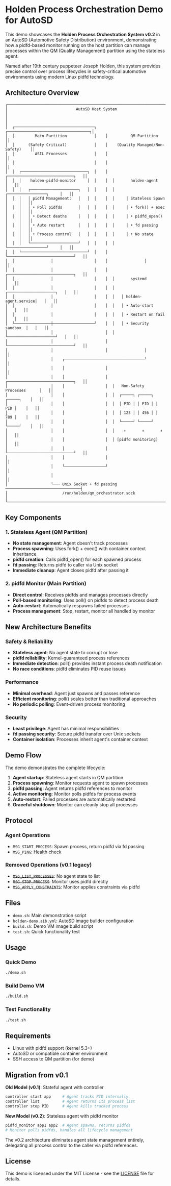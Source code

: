 # Holden Process Orchestration Demo for AutoSD

This demo showcases the **Holden Process Orchestration System v0.2** in an AutoSD (Automotive Safety Distribution) environment, demonstrating how a pidfd-based monitor running on the host partition can manage processes within the QM (Quality Management) partition using the stateless agent.

Named after 19th century puppeteer Joseph Holden, this system provides precise control over process lifecycles in safety-critical automotive environments using modern Linux pidfd technology.

## Architecture Overview

```
┌─────────────────────────────────────────────────────────────────────────────────┐
│                              AutoSD Host System                                 │
│                                                                                 │
│  ┌───────────────────────────────────┐    ┌────────────────────────────────────┐│
│  │         Main Partition            │    │          QM Partition              ││
│  │      (Safety Critical)            │    │    (Quality Managed/Non-Safety)    ││
│  │         ASIL Processes            │    │                                    ││
│  │                                   │    │                                    ││
│  │  ┌─────────────────────────────┐  │    │  ┌─────────────────────────────┐   ││
│  │  │    holden-pidfd-monitor     │  │    │  │       holden-agent          │   ││
│  │  │   ┌─────────────────────┐   │  │    │  │     ┌─────────────────┐     │   ││
│  │  │   │ pidfd Management:   │   │  │    │  │     │ Stateless Spawn │     │   ││
│  │  │   │ • Poll pidfds       │   │  │    │  │     │ • fork() + exec │     │   ││
│  │  │   │ • Detect deaths     │   │  │    │  │     │ • pidfd_open()  │     │   ││
│  │  │   │ • Auto restart      │   │  │    │  │     │ • fd passing    │     │   ││
│  │  │   │ • Process control   │   │  │    │  │     │ • No state      │     │   ││
│  │  │   └─────────────────────┘   │  │    │  │     └─────────────────┘     │   ││
│  │  └─────────────────────────────┘  │    │  └─────────────────────────────┘   ││
│  │                │                  │    │                │                   ││
│  │                │                  │    │  ┌─────────────────────────────┐   ││
│  │                │                  │    │  │       systemd               │   ││
│  │                │                  │    │  │   ┌─────────────────────┐   │   ││
│  │                │                  │    │  │   │ holden-agent.service│   │   ││
│  │                │                  │    │  │   │ • Auto-start        │   │   ││
│  │                │                  │    │  │   │ • Restart on fail   │   │   ││
│  └────────────────┼──────────────────┘    │  │   │ • Security sandbox  │   │   ││
│                   │                       │  │   └─────────────────────┘   │   ││
│                   │                       │  └─────────────────────────────┘   ││
│                   │                       │                │                   ││
│                   │    ┌───────────────────────────────────┘                   ││
│                   │    │                  │                                    ││
│                   │    │                  │  ┌─────────────────────────────┐   ││
│                   │    │                  │  │   Non-Safety Processes      │   ││
│                   │    │                  │  │  ┌─────┐ ┌─────┐ ┌─────┐    │   ││
│                   │    │                  │  │  │ PID │ │ PID │ │ PID │    │   ││
│                   │    │                  │  │  │ 123 │ │ 456 │ │ 789 │    │   ││
│                   │    │                  │  │  └─────┘ └─────┘ └─────┘    │   ││
│                   │    │                  │  │    ↑       ↑       ↑        │   ││
│                   │    │                  │  │ [pidfd monitoring]          │   ││
│                   │    │                  │  └─────────────────────────────┘   ││
│                   │    │                  │                                    ││
│                   │    └──────────────────┘                                    ││
│                   │                                                            ││
│                   └─── Unix Socket + fd passing ─────────────────────────────────┤
│                        /run/holden/qm_orchestrator.sock                        │
└─────────────────────────────────────────────────────────────────────────────────┘
```

## Key Components

### 1. Stateless Agent (QM Partition)
- **No state management**: Agent doesn't track processes
- **Process spawning**: Uses fork() + exec() with container context inheritance
- **pidfd creation**: Calls pidfd_open() for each spawned process
- **fd passing**: Returns pidfd to caller via Unix socket
- **Immediate cleanup**: Agent closes pidfd after passing it

### 2. pidfd Monitor (Main Partition)
- **Direct control**: Receives pidfds and manages processes directly
- **Poll-based monitoring**: Uses poll() on pidfds to detect process death
- **Auto-restart**: Automatically respawns failed processes
- **Process management**: Stop, restart, monitor all handled by monitor

## New Architecture Benefits

### Safety & Reliability
- **Stateless agent**: No agent state to corrupt or lose
- **pidfd reliability**: Kernel-guaranteed process references
- **Immediate detection**: poll() provides instant process death notification
- **No race conditions**: pidfd eliminates PID reuse issues

### Performance
- **Minimal overhead**: Agent just spawns and passes reference
- **Efficient monitoring**: poll() scales better than traditional approaches
- **No periodic polling**: Event-driven process monitoring

### Security
- **Least privilege**: Agent has minimal responsibilities
- **fd passing security**: Secure pidfd transfer over Unix sockets
- **Container isolation**: Processes inherit agent's container context

## Demo Flow

The demo demonstrates the complete lifecycle:

1. **Agent startup**: Stateless agent starts in QM partition
2. **Process spawning**: Monitor requests agent to spawn processes
3. **pidfd passing**: Agent returns pidfd references to monitor
4. **Active monitoring**: Monitor polls pidfds for process events
5. **Auto-restart**: Failed processes are automatically restarted
6. **Graceful shutdown**: Monitor can cleanly stop all processes

## Protocol

### Agent Operations
- `MSG_START_PROCESS`: Spawn process, return pidfd via fd passing
- `MSG_PING`: Health check

### Removed Operations (v0.1 legacy)
- ~~`MSG_LIST_PROCESSES`~~: No agent state to list
- ~~`MSG_STOP_PROCESS`~~: Monitor uses pidfd directly
- ~~`MSG_APPLY_CONSTRAINTS`~~: Monitor applies constraints via pidfd

## Files

- `demo.sh`: Main demonstration script
- `holden-demo.aib.yml`: AutoSD image builder configuration
- `build.sh`: Demo VM image build script
- `test.sh`: Quick functionality test

## Usage

### Quick Demo
```bash
./demo.sh
```

### Build Demo VM
```bash
./build.sh
```

### Test Functionality
```bash
./test.sh
```

## Requirements

- Linux with pidfd support (kernel 5.3+)
- AutoSD or compatible container environment
- SSH access to QM partition (for demo)

## Migration from v0.1

**Old Model (v0.1)**: Stateful agent with controller
```bash
controller start app     # Agent tracks PID internally
controller list          # Agent returns its process list
controller stop PID      # Agent kills tracked process
```

**New Model (v0.2)**: Stateless agent with pidfd monitor
```bash
pidfd_monitor app1 app2  # Agent spawns, returns pidfds
# Monitor polls pidfds, handles all lifecycle management
```

The v0.2 architecture eliminates agent state management entirely, delegating all process control to the caller via pidfd references.

## License

This demo is licensed under the MIT License - see the [LICENSE](LICENSE) file for details.